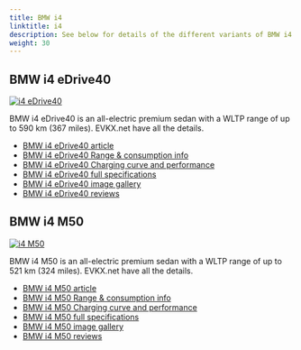 ```yaml
---
title: BMW i4
linktitle: i4
description: See below for details of the different variants of BMW i4
weight: 30
---
```

## BMW i4 eDrive40

[![i4 eDrive40](https://media.evkx.net/multimedia/models/bmw/i4/i4_edrive40/main_1_st.jpg)](/models/bmw/i4/i4_edrive40/)

BMW i4 eDrive40 is an all-electric premium sedan with a WLTP range of up to 590 km (367 miles). EVKX.net have all the details. 

- [BMW i4 eDrive40 article](/models/bmw/i4/i4_edrive40/)
- [BMW i4 eDrive40 Range & consumption info](/models/bmw/i4/i4_edrive40//rangeandconsumption)
- [BMW i4 eDrive40 Charging curve and performance](/models/bmw/i4/i4_edrive40//chargingcurve)
- [BMW i4 eDrive40 full specifications](/models/bmw/i4/i4_edrive40//specifications)
- [BMW i4 eDrive40 image gallery](/models/bmw/i4/i4_edrive40//gallery)
- [BMW i4 eDrive40 reviews](/models/bmw/i4/i4_edrive40//reviews)

## BMW i4 M50

[![i4 M50](https://media.evkx.net/multimedia/models/bmw/i4/i4_m50/main_1_st.jpg)](/models/bmw/i4/i4_m50/)

BMW i4 M50 is an all-electric premium sedan with a WLTP range of up to 521 km (324 miles). EVKX.net have all the details. 

- [BMW i4 M50 article](/models/bmw/i4/i4_m50/)
- [BMW i4 M50 Range & consumption info](/models/bmw/i4/i4_m50//rangeandconsumption)
- [BMW i4 M50 Charging curve and performance](/models/bmw/i4/i4_m50//chargingcurve)
- [BMW i4 M50 full specifications](/models/bmw/i4/i4_m50//specifications)
- [BMW i4 M50 image gallery](/models/bmw/i4/i4_m50//gallery)
- [BMW i4 M50 reviews](/models/bmw/i4/i4_m50//reviews)

